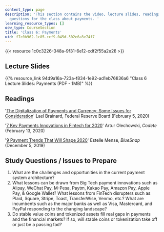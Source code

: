 ```yaml
---
content_type: page
description: 'This section contains the video, lecture slides, readings, and study
  questions for the class about payments. '
learning_resource_types: []
ocw_type: CourseSection
title: 'Class 6: Payments'
uid: f7c0b962-1c85-ccf9-045d-502e6a3e74f7
---
```


{{< resource 1c0c3226-348a-9f31-6e12-cdf2f55a2e28 >}}

Lecture Slides 
---------------

{{% resource_link 94d9a16a-723a-f834-1e92-ad1eb76836a6 "Class 6 Lecture Slides: Payments (PDF - 1MB)" %}}

Readings
--------

'[The Digitalization of Payments and Currency: Some Issues for Consideration](https://www.federalreserve.gov/newsevents/speech/brainard20200205a.htm)' Lael Brainard, Federal Reserve Board (February 5, 2020)

'[7 Key Payments Innovations in Fintech for 2020](https://codete.com/blog/7-key-payments-innovations-in-fintech-for-2020/)' Artur Olechowski, _Codete_ (February 13, 2020)

'[9 Payment Trends That Will Shape 2020](https://home.bluesnap.com/snap-center/blog/9-payment-trends-that-will-shape-2020/)' Estelle Mense, _BlueSnap_ (December 5, 2019)

Study Questions / Issues to Prepare
-----------------------------------

1.  What are the challenges and opportunities in the current payment system architecture?
2.  What lessons can be drawn from Big Tech payment innovations such as Alipay, WeChat Pay, M-Pesa, Paytm, Kakao Pay, Amazon Pay, Apple Pay, & Google Wallet? What lessons from FinTech disrupters such as Plaid, Square, Stripe, Toast, TransferWise, Venmo, etc.? What are incumbents such as the major banks as well as Visa, Mastercard, and PayPal responding to the changing landscape?
3.  Do stable value coins and tokenized assets fill real gaps in payments and the financial markets? If so, will stable coins or tokenization take off or just be a passing fad?